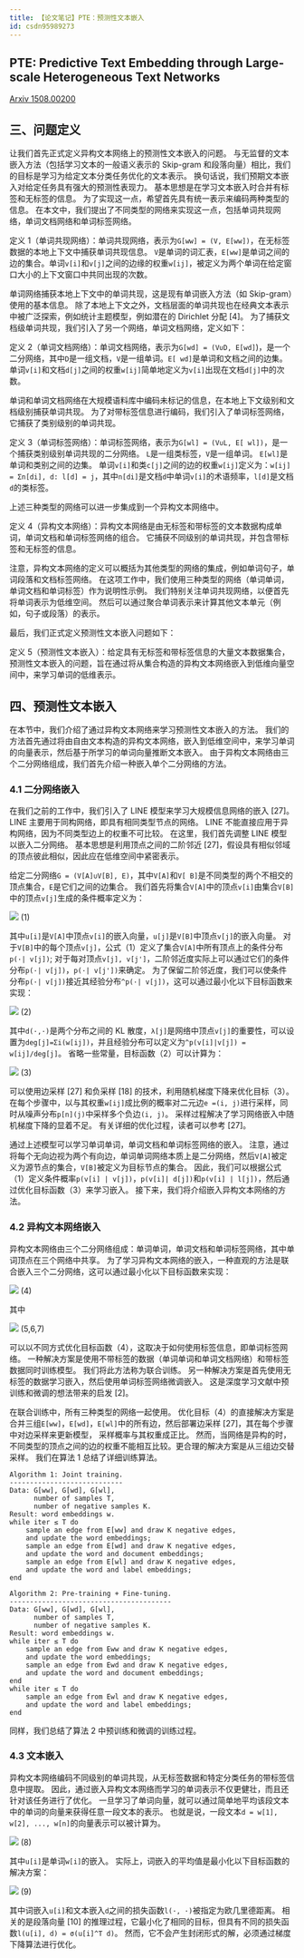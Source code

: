 ```yaml
---
title: 【论文笔记】PTE：预测性文本嵌入
id: csdn95989273
---
```


## PTE: Predictive Text Embedding through Large-scale Heterogeneous Text Networks

[Arxiv 1508.00200](https://arxiv.org/abs/1508.00200/)

## 三、问题定义

让我们首先正式定义异构文本网络上的预测性文本嵌入的问题。 与无监督的文本嵌入方法（包括学习文本的一般语义表示的 Skip-gram 和段落向量）相比，我们的目标是学习为给定文本分类任务优化的文本表示。 换句话说，我们预期文本嵌入对给定任务具有强大的预测性表现力。 基本思想是在学习文本嵌入时合并有标签和无标签的信息。 为了实现这一点，希望首先具有统一表示来编码两种类型的信息。 在本文中，我们提出了不同类型的网络来实现这一点，包括单词共现网络，单词文档网络和单词标签网络。

定义 1（单词共现网络）：单词共现网络，表示为`G[ww] = (V, E[ww])`，在无标签数据的本地上下文中捕获单词共现信息。 `V`是单词的词汇表，`E[ww]`是单词之间的边的集合。单词`v[i]`和`v[j]`之间的边缘的权重`w[ij]`，被定义为两个单词在给定窗口大小的上下文窗口中共同出现的次数。

单词网络捕获本地上下文中的单词共现，这是现有单词嵌入方法（如 Skip-gram）使用的基本信息。 除了本地上下文之外，文档层面的单词共现也在经典文本表示中被广泛探索，例如统计主题模型，例如潜在的 Dirichlet 分配 [4]。 为了捕获文档级单词共现，我们引入了另一个网络，单词文档网络，定义如下：

定义 2（单词文档网络）：单词文档网络，表示为`G[wd] = (V∪D, E[wd]`)，是一个二分网络，其中`D`是一组文档，`V`是一组单词。`E[ wd]`是单词和文档之间的边集。 单词`v[i]`和文档`d[j]`之间的权重`w[ij]`简单地定义为`v[i]`出现在文档`d[j]`中的次数。

单词和单词文档网络在大规模语料库中编码未标记的信息，在本地上下文级别和文档级别捕获单词共现。 为了对带标签信息进行编码，我们引入了单词标签网络，它捕获了类别级别的单词共现。

定义 3（单词标签网络）：单词标签网络，表示为`G[wl] = (V∪L, E[ wl])`，是一个捕获类别级别单词共现的二分网络。 `L`是一组类标签，`V`是一组单词。 `E[wl]`是单词和类别之间的边集。 单词`v[i]`和类`c[j]`之间的边的权重`w[ij]`定义为：`w[ij] = Σn[di], d: l[d] = j`，其中`n[di]`是文档`d`中单词`v[i]`的术语频率，`l[d]`是文档`d`的类标签。

上述三种类型的网络可以进一步集成到一个异构文本网络中。

定义 4（异构文本网络）：异构文本网络是由无标签和带标签的文本数据构成单词，单词文档和单词标签网络的组合。 它捕获不同级别的单词共现，并包含带标签和无标签的信息。

注意，异构文本网络的定义可以概括为其他类型的网络的集成，例如单词句子，单词段落和文档标签网络。 在这项工作中，我们使用三种类型的网络（单词单词，单词文档和单词标签）作为说明性示例。 我们特别关注单词共现网络，以便首先将单词表示为低维空间。 然后可以通过聚合单词表示来计算其他文本单元（例如，句子或段落）的表示。

最后，我们正式定义预测性文本嵌入问题如下：

定义 5（预测性文本嵌入）：给定具有无标签和带标签信息的大量文本数据集合，预测性文本嵌入的问题，旨在通过将从集合构造的异构文本网络嵌入到低维向量空间中，来学习单词的低维表示。

## 四、预测性文本嵌入

在本节中，我们介绍了通过异构文本网络来学习预测性文本嵌入的方法。 我们的方法首先通过将由自由文本构造的异构文本网络，嵌入到低维空间中，来学习单词的向量表示，然后基于所学习的单词向量推断文本嵌入。 由于异构文本网络由三个二分网络组成，我们首先介绍一种嵌入单个二分网络的方法。

### 4.1 二分网络嵌入

在我们之前的工作中，我们引入了 LINE 模型来学习大规模信息网络的嵌入 [27]。 LINE 主要用于同构网络，即具有相同类型节点的网络。 LINE 不能直接应用于异构网络，因为不同类型边上的权重不可比较。 在这里，我们首先调整 LINE 模型以嵌入二分网络。 基本思想是利用顶点之间的二阶邻近 [27]，假设具有相似邻域的顶点彼此相似，因此应在低维空间中紧密表示。

给定二分网络`G = (V[A]∪V[B], E)`，其中`V[A]`和`V[ B]`是不同类型的两个不相交的顶点集合，`E`是它们之间的边集合。 我们首先将集合`V[A]`中的顶点`v[i]`由集合`V[B]`中的顶点`v[j]`生成的条件概率定义为：

![](../img/b182edbcd7ee433d5c60d76a79727377.png) (1)

其中`u[i]`是`V[A]`中顶点`v[i]`的嵌入向量，`u[j]`是`V[B]`中顶点`v[j]`的嵌入向量。 对于`V[B]`中的每个顶点`v[j]`，公式（1）定义了集合`V[A]`中所有顶点上的条件分布`p(·| v[j])`; 对于每对顶点`v[j], v[j']`，二阶邻近度实际上可以通过它们的条件分布`p(·| v[j])`，`p(·| v[j'])`来确定。 为了保留二阶邻近度，我们可以使条件分布`p(·| v[j])`接近其经验分布`^p(·| v[j])`，这可以通过最小化以下目标函数来实现：

![](../img/7dae8cbbb87af76373b5bb523df83764.png) (2)

其中`d(·,·)`是两个分布之间的 KL 散度，`λ[j]`是网络中顶点`v[j]`的重要性，可以设置为`deg[j]=Σi(w[ij])`，并且经验分布可以定义为`^p(v[i]|v[j]) = w[ij]/deg[j]`。 省略一些常量，目标函数（2）可以计算为：

![](../img/fd0ce6e9c844920a7cda9ba8e138842e.png) (3)

可以使用边采样 [27] 和负采样 [18] 的技术，利用随机梯度下降来优化目标（3）。 在每个步骤中，以与其权重`w[ij]`成比例的概率对二元边`e =(i, j)`进行采样，同时从噪声分布`p[n](j)`中采样多个负边`(i, j)`。 采样过程解决了学习网络嵌入中随机梯度下降的显着不足。 有关详细的优化过程，读者可以参考 [27]。

通过上述模型可以学习单词单词，单词文档和单词标签网络的嵌入。 注意，通过将每个无向边视为两个有向边，单词单词网络本质上是二分网络，然后`V[A]`被定义为源节点的集合，`V[B]`被定义为目标节点的集合。 因此，我们可以根据公式（1）定义条件概率`p(v[i] | v[j])`，`p(v[i]| d[j])`和`p(v[i] | l[j])`，然后通过优化目标函数（3）来学习嵌入。 接下来，我们将介绍嵌入异构文本网络的方法。

### 4.2 异构文本网络嵌入

异构文本网络由三个二分网络组成：单词单词，单词文档和单词标签网络，其中单词顶点在三个网络中共享。 为了学习异构文本网络的嵌入，一种直观的方法是联合嵌入三个二分网络，这可以通过最小化以下目标函数来实现：

![](../img/9dd2e67704344ded22b26e1c03601fc0.png) (4)

其中

![](../img/cda0440a353ec6a8d9abb4ceba6d7be6.png) (5,6,7)

可以以不同方式优化目标函数（4），这取决于如何使用标签信息，即单词标签网络。 一种解决方案是使用不带标签的数据（单词单词和单词文档网络）和带标签数据同时训练模型。 我们将此方法称为联合训练。 另一种解决方案是首先使用无标签的数据学习嵌入，然后使用单词标签网络微调嵌入。 这是深度学习文献中预训练和微调的想法带来的启发 [2]。

在联合训练中，所有三种类型的网络一起使用。 优化目标（4）的直接解决方案是合并三组`E[ww]`，`E[wd]`，`E[wl]`中的所有边，然后部署边采样 [27]，其在每个步骤中对边采样来更新模型， 采样概率与其权重成正比。 然而，当网络是异构的时，不同类型的顶点之间的边的权重不能相互比较。更合理的解决方案是从三组边交替采样。 我们在算法 1 总结了详细训练算法。

```
Algorithm 1: Joint training.
----------------------------
Data: G[ww], G[wd], G[wl], 
      number of samples T, 
      number of negative samples K.
Result: word embeddings w.
while iter ≤ T do
    sample an edge from E[ww] and draw K negative edges,
    and update the word embeddings;
    sample an edge from E[wd] and draw K negative edges,
    and update the word and document embeddings;
    sample an edge from E[wl] and draw K negative edges,
    and update the word and label embeddings;
end

Algorithm 2: Pre-training + Fine-tuning.
----------------------------------------
Data: G[ww], G[wd], G[wl], 
      number of samples T, 
      number of negative samples K.
Result: word embeddings w.
while iter ≤ T do
    sample an edge from Eww and draw K negative edges,
    and update the word embeddings;
    sample an edge from Ewd and draw K negative edges,
    and update the word and document embeddings;
end
while iter ≤ T do
    sample an edge from Ewl and draw K negative edges,
    and update the word and label embeddings;
end 
```

同样，我们总结了算法 2 中预训练和微调的训练过程。

### 4.3 文本嵌入

异构文本网络编码不同级别的单词共现，从无标签数据和特定分类任务的带标签信息中提取。 因此，通过嵌入异构文本网络而学习的单词表示不仅更健壮，而且还针对该任务进行了优化。 一旦学习了单词向量，就可以通过简单地平均该段文本中的单词的向量来获得任意一段文本的表示。 也就是说，一段文本`d = w[1], w[2], ..., w[n]`的向量表示可以被计算为。

![](../img/cef24ca67ca518eb710b29f7d9c9429a.png) (8)

其中`u[i]`是单词`w[i]`的嵌入。 实际上，词嵌入的平均值是最小化以下目标函数的解决方案：

![](../img/507d10464f69612d8329afd63da88b6c.png) (9)

其中词嵌入`u[i]`和文本嵌入`d`之间的损失函数`l(·, ·)`被指定为欧几里德距离。 相关的是段落向量 [10] 的推理过程，它最小化了相同的目标，但具有不同的损失函数`l(u[i], d) = σ(u[i]^T d)`。 然而，它不会产生封闭形式的解，必须通过梯度下降算法进行优化。
